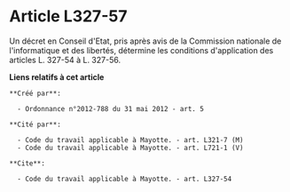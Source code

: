 # Article L327-57

Un décret en Conseil d'Etat, pris après avis de la Commission nationale de l'informatique et des libertés, détermine les
conditions d'application des articles L. 327-54 à L. 327-56.

**Liens relatifs à cet article**

	**Créé par**:

	  - Ordonnance n°2012-788 du 31 mai 2012 - art. 5

	**Cité par**:

	  - Code du travail applicable à Mayotte. - art. L321-7 (M)
	  - Code du travail applicable à Mayotte. - art. L721-1 (V)

	**Cite**:

	  - Code du travail applicable à Mayotte. - art. L327-54
